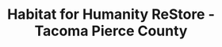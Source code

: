 ---
title: "Habitat for Humanity ReStore - Tacoma Pierce County"
url: /tacoma/habitat-for-humanity-restore-tacoma-pierce-county/
shop: hardware
---